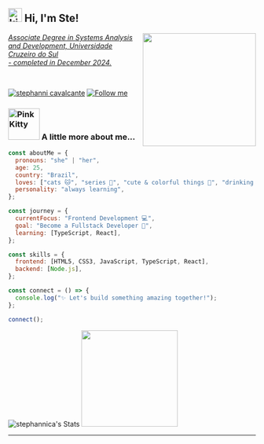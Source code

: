 <h2><a href="https://emoji.gg/emoji/2653-kitty-paw"><img src="https://cdn3.emoji.gg/emojis/2653-kitty-paw.gif" width="28px" height="28px" alt="kitty_paw"></a> Hi, I'm Ste! <a href="https://emoji.gg/emoji/7482-uwucat"></h2>
<img align='right' src="https://i.giphy.com/media/v1.Y2lkPTc5MGI3NjExc2h0OHF3MXl1ajlvaHByZnBsY252emZyYTNtdDBhNm01cDZlbWZwZCZlcD12MV9pbnRlcm5hbF9naWZfYnlfaWQmY3Q9Zw/LHZyixOnHwDDy/giphy.gif" width="230">

<p>
  <em>
    Associate Degree in Systems Analysis and Development, Universidade Cruzeiro do Sul<br>- completed in December 2024.
  </em>
</p><br>

[![stephanni cavalcante](https://img.shields.io/badge/stephanni%20cavalcante-fff?style=flat&logo=linkedin&logoColor=0A66C2&link=https://www.linkedin.com/in/stephanni-cavalcante-759779186/)](https://www.linkedin.com/in/stephanni-cavalcante-759779186/)
[![Follow me](https://img.shields.io/badge/Follow%20me-%E2%99%A5-green?style=social&logo=github&logoColor=000&link=https://github.com/stephannica)](https://github.com/stephannica)

### <a href="https://emoji.gg/emoji/7121-pinkkitty"><img src="https://cdn3.emoji.gg/emojis/7121-pinkkitty.gif" width="64px" height="64px" alt="PinkKitty"></a> A little more about me...  
```javascript
const aboutMe = {
  pronouns: "she" | "her",
  age: 25,
  country: "Brazil",
  loves: ["cats 🐱", "series 🎥", "cute & colorful things 🌈", "drinking water 💧"],
  personality: "always learning",
};

const journey = {
  currentFocus: "Frontend Development 💻",
  goal: "Become a Fullstack Developer 🌟",
  learning: [TypeScript, React],
};

const skills = {
  frontend: [HTML5, CSS3, JavaScript, TypeScript, React],
  backend: [Node.js],
};

const connect = () => {
  console.log("✨ Let's build something amazing together!");
};

connect();
```

![stephannica's Stats](https://github-readme-stats.vercel.app/api?username=stephannica&theme=dark&show_icons=true&hide_border=true&count_private=true&hide_rank=true)
<img src="https://github-readme-stats.vercel.app/api/top-langs/?username=stephannica&theme=dark&show_icons=true&hide_border=true&layout=compact&card_width=450" height="196px">

---
